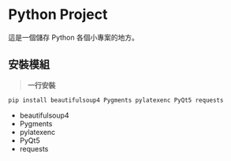 # Python Project
這是一個儲存 Python 各個小專案的地方。

## 安裝模組
> **一行安裝**
```py
pip install beautifulsoup4 Pygments pylatexenc PyQt5 requests
```
- beautifulsoup4
- Pygments
- pylatexenc
- PyQt5
- requests
